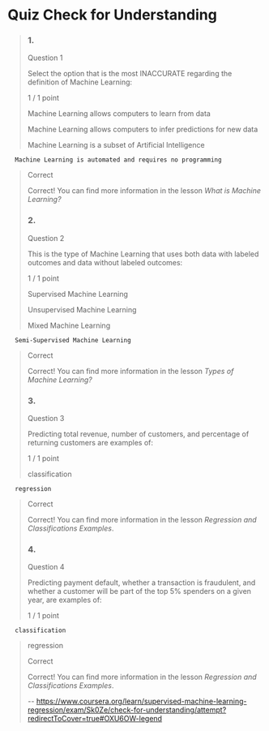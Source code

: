 # Quiz Check for Understanding
> ### 1.
> 
> Question 1
> 
> Select the option that is the most INACCURATE regarding the definition of Machine Learning:
> 
> 1 / 1 point
> 
>  Machine Learning allows computers to learn from data 
> 
>  Machine Learning allows computers to infer predictions for new data 
> 
>  Machine Learning is a subset of Artificial Intelligence 
> 
      Machine Learning is automated and requires no programming 
> 
> Correct
> 
> Correct! You can find more information in the lesson _What is Machine Learning?_
> 
> ### 2.
> 
> Question 2
> 
> This is the type of Machine Learning that uses both data with labeled outcomes and data without labeled outcomes:
> 
> 1 / 1 point
> 
>  Supervised Machine Learning 
> 
>  Unsupervised Machine Learning 
> 
>  Mixed Machine Learning 
> 
      Semi-Supervised Machine Learning 
> 
> Correct
> 
> Correct! You can find more information in the lesson _Types of Machine Learning?_
> 
> ### 3.
> 
> Question 3
> 
> Predicting total revenue, number of customers, and percentage of returning customers are examples of:
> 
> 1 / 1 point
> 
>  classification 
> 
      regression 
> 
> Correct
> 
> Correct! You can find more information in the lesson _Regression and Classifications Examples_.
> 
> ### 4.
> 
> Question 4
> 
> Predicting payment default, whether a transaction is fraudulent, and whether a customer will be part of the top 5% spenders on a given year, are examples of:
> 
> 1 / 1 point
> 
      classification 
> 
>  regression 
> 
> Correct
> 
> Correct! You can find more information in the lesson _Regression and Classifications Examples_.
>
> -- https://www.coursera.org/learn/supervised-machine-learning-regression/exam/Sk0Ze/check-for-understanding/attempt?redirectToCover=true#OXU6OW-legend
